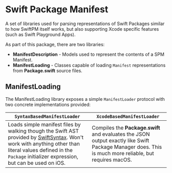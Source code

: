 # Swift Package Manifest

A set of libraries used for parsing representations of Swift Packages similar to how SwiftPM itself works, but also supporting Xcode specific features (such as Swift Playground Apps).

As part of this package, there are two libraries:

- **ManifestDescription** - Models used to represent the contents of a SPM Manifest.
- **ManifestLoading** - Classes capable of loading `Manifest` representations from **Package.swift** source files.

## ManifestLoading

The ManifestLoading library exposes a simple `ManifestLoader` protocol with two concrete implementations provided:

`SyntaxBasedManifestLoader`|`XcodeBasedManifestLoader`
---|---
Loads simple manifest files by walking though the Swift AST provided by [SwiftSyntax](https://github.com/apple/swift-syntax). Won't work with anything other than literal values defined in the `Package` initializer expression, but can be used on iOS.|Compiles the **Package.swift** and evaluates the JSON output exactly like Swift Package Manager does. This is much more reliable, but requires macOS.
